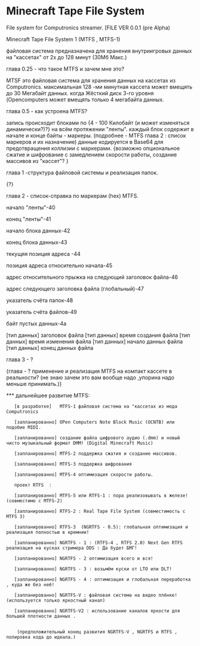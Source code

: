 # Minecraft Tape File System
 File system for Computronics streamer.  [FILE VER 0.0.1 (pre Alpha)
 
 Minecraft Tape File System 1 (MTFS , MTFS-1)

файловая система предназначена для хранения внутриигровых данных на "кассетах" от 2х до 128 минут (30Мб Макс.)


глава 0.25 - что такое MTFS и зачем мне это?

MTSF это файловая система для хранения данных на кассетах из Computronics. 
максимальная 128 -ми минутная кассета может вмещять до 30 Мегабайт данных. когда Жёсткий диск 3-го уровня (Opencomputers может вмещять только 4 мегабайта данных.


глава 0.5 - как устроена MTFS?
 
запись происходит блоками по {4 - 100 Килобайт (и может изменяться динамически?)?} на всём протяжении "ленты". каждый блок содержит в начале и конце байты - маркеры. (подробнее - MTFS глава 2 : список маркеров и их назначение) данные кодируется в Base64 для предотвращения коллизии с маркерами. {возможно опциональное сжатие и шифрование с замедлением скорости работы, создание массивов из "кассет"? }


глава 1 -структура файловой системы и реализация папок.

 {?}

глава 2 - список-справка по маркерам (hex) MTFS.

начало "ленты"-40

конец "ленты"-41

начало блока данных-42

конец блока данных-43

текущяя позиция адреса -44

позиция адреса относительно начала-45

адрес относительного прыжка на следующий заголовок файла-46

адрес следующего заголовка файла (глобальный)-47

указатель счёта папок-48

указатель счёта файлов-49 

байт пустых данных-4a


 
[тип данных] заголовок файла
[тип данных] время создания файла
[тип данных] время изменения файла 
[тип данных] начало данных файла 
[тип данных] конец данных файла 

глава 3 - ?







{глава - ? применение и реализация MTFS на компакт кассете в реальности? (не знаю зачем это вам вообще надо ,упорина надо меньше принимать.)}  

*** дальнейшее развитие MTFS: 

       [в разработке]   MTFS-1 файловая система на "кассетах из мода Computronics
	   
       [запланированно] OPen Computers Note Block Music (OCNTB) или подобие MIDI.
		
       [запланированно] создание файла цифрового аудио (.dmm) и новый чисто музыкальный формат DMM! (Digital Minecraft Music)
		
       [запланированно] MTFS-2 поддержка сжатия и создание массивов.
	   
       [запланированно] MTFS-3 поддержка шифрования
	   
       [запланированно] MTFS-4 оптимизация скорости работы. 
	   
	   проект RTFS  : 
	   
       [запланированно] МТFS-5 или RTFS-1 : пора реализовывать в железе! (совместимо с MTFS-2)
	   
       [запланированно] RTFS-2 : Real Tape File System (совместимость с MTFS 3)
	   
       [запланированно] RTFS-3  (NGRTFS - 0.5): глобальная оптимизация и реализация полностью в кремнии!
	   
       [запланированно] NGRTFS - 1 : (RTFS-4 , RTFS 2.0) Next Gen RTFS реализация на кусках стримера DDS : Да будет БМГ!
	   
       [запланированно] NGRTFS - 2 оптимизация всего и вся! 
	   
       [запланированно] NGRTFS - 3 : возьмём куски от LTO или DLT! 
	   
       [запланированно] NGRTFS - 4 : оптимизация и глобальная переработка , куда же без неё!
	   
       [запланированно] NGRTFS-V : файловая система на видео плёнке! (используется только яркостный канал)
	   
       [запланированно] NGRTFS-V2 : использование каналов яркости для большей плотности данных .
       
       
        (предположительный конец развития NGRTFS-V , NGRTFS и RTFS , полировка кода до идеала.) 

